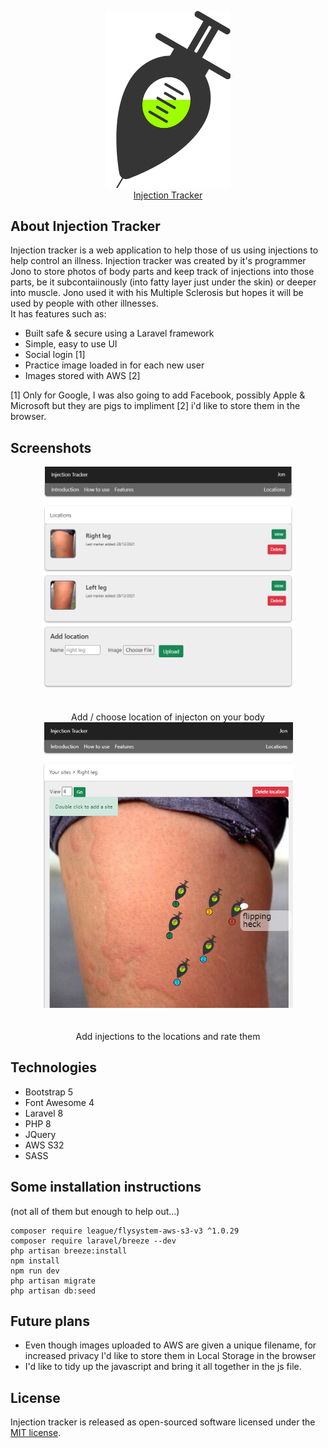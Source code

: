 <p align="center"><a href="https://injection-tracker.com" target="_blank"><img src="https://github.com/jonkemm/Injection-tracker/blob/master/public/img/logo-png.png" width="200"><br />
Injection Tracker</a></p>

## About Injection Tracker

Injection tracker is a web application to help those of us using injections to help control an illness. Injection tracker was created by it's programmer Jono to store photos of body parts and keep track of injections into those parts, be it subcontaiinously (into fatty layer just under the skin) or deeper into muscle. Jono used it with his Multiple Sclerosis but hopes it will be used by people with other illnesses.  
It has features such as:

- Built safe & secure using a Laravel framework
- Simple, easy to use UI
- Social login [1]
- Practice image loaded in for each new user
- Images stored with AWS [2]

[1] Only for Google, I was also going to add Facebook, possibly Apple & Microsoft but they are pigs to impliment [2] i'd like to store them in the browser.

## Screenshots
<p align="center">
<img src="https://github.com/jonkemm/Injection-tracker/blob/master/public/img/thigh-front-2.png" width="400">
    <br><br><br> Add / choose location of injecton on your body
<img src="https://github.com/jonkemm/Injection-tracker/blob/master/public/img/thigh-front.png" width="400">
    <br><br><br> Add injections to the locations and rate them
</p>

## Technologies

- Bootstrap 5
- Font Awesome 4
- Laravel 8
- PHP 8
- JQuery
- AWS S32
- SASS

## Some installation instructions
(not all of them but enough to help out...)

```
composer require league/flysystem-aws-s3-v3 ^1.0.29
composer require laravel/breeze --dev
php artisan breeze:install
npm install
npm run dev
php artisan migrate
php artisan db:seed
```

## Future plans
* Even though images uploaded to AWS are given a unique filename, for increased privacy I'd like to store them in Local Storage in the browser
* I'd like to tidy up the javascript and bring it all together in the js file.

## License

Injection tracker is released as open-sourced software licensed under the [MIT license](https://opensource.org/licenses/MIT).
